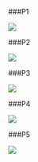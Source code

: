 ###P1

![](https://i.imgur.com/KfdkSnD.png)

###P2

![](https://i.imgur.com/vsEe76v.png)

###P3

![](https://i.imgur.com/wnZ2EPi.png)

###P4

![](https://i.imgur.com/Ks6dN75.png)

###P5

![](https://cdn.discordapp.com/attachments/895686484751949867/951477558996779098/unknown.png)
